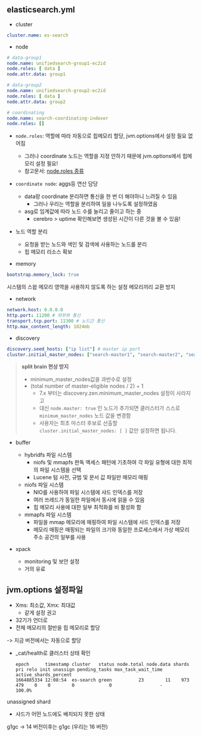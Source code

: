 ## elasticsearch.yml
- cluster
```yml
cluster.name: es-search
```
- node
```yml
# data-group1
node.name: unifiedsearch-group1-ec2id
node.roles: [ data ]
node.attr.data: group1
```
```yml
# data-group2
node.name: unifiedsearch-group2-ec2id
node.roles: [ data ]
node.attr.data: group2
```
```yml
# coordinating
node.name: search-coordinating-indexer
node.roles: []
```

- `node.roles`: 역할에 따라 자동으로 힙메모리 할당, jvm.options에서 설정 필요 없어짐
  - 그러나 coordinate 노드는 역할을 지정 안하기 때문에 jvm.options에서 힙메모리 설정 필요!
  - 참고문서: [node.roles 종류](https://www.elastic.co/guide/en/elasticsearch/reference/current/modules-node.html)
- `coordinate node`: aggs등 연산 담당
  - data랑 coordinate 분리하면 통신을 한 번 더 해야하니 느려질 수 있음
    - 그러나 우리는 역할을 분리하여 일을 나누도록 설정하였음 
  - asg로 임계값에 따라 노드 수를 늘리고 줄이고 하는 중
    - cerebro > uptime 확인해보면 생성된 시간이 다른 것을 볼 수 있음! 
- 노드 역할 분리
  - 요청을 받는 노드와 색인 및 검색에 사용하는 노드를 분리
  - 힙 메모리 리소스 확보

- memory
```yml
bootstrap.memory_lock: true 
```
시스템의 스왑 메모리 영역을 사용하지 않도록 하는 설정
메모리끼리 교환 방지

- network
```yml
network.host: 0.0.0.0
http.port: 11200 # 외부와 통신
transport.tcp.port: 11300 # 노드간 통신
http.max_content_length: 1024mb
```

- discovery
```yml
discovery.seed_hosts: ["ip list"] # master ip port
cluster.initial_master_nodes: ["search-master1", "search-master2", "search-master3"] # master node name
```

> **split brain 현상 방지**
> - minimum_master_nodes값을 과반수로 설정
> - (total number of master-eligible nodes / 2) + 1
>   - 7.x 부터는 discovery.zen.minimum_master_nodes 설정이 사라지고 
>   - 대신 `node.master: true` 인 노드가 추가되면 클러스터가 스스로 `minimum_master_nodes` 노드 값을 변경함
>   - 사용자는 최초 마스터 후보로 선출할 `cluster.initial_master_nodes: [ ]` 값만 설정하면 됩니다.

- buffer
  - hybridfs 파일 시스템
    - niofs 및 mmapfs 판독 엑세스 패턴에 기초하여 각 파일 유형에 대한 최적의 파일 시스템을 선택 
    - Lucene 텀 사전, 규범 및 문서 값 파일만 매모리 매핑
  - niofs 파일 시스템
    - NIO를 사용하여 파일 시스템에 샤드 인덱스를 저장 
    - 여러 쓰레드가 동일한 파일에서 동시에 읽을 수 있음
    - 힙 메모리 사용에 대한 일부 최적화를 비 활성화 함
  - mmapfs 파일 시스템
    - 파일을 mmap 메모리에 매핑하여 파일 시스템에 샤드 인덱스를 저장 
    - 메모리 매핑은 매핑되는 파일의 크기와 동일한 프로세스에서 가상 메모리 주소 공간의 일부를 사용

- xpack
  - monitoring 및 보안 설정
  - 거의 유료

  
## jvm.options 설정파일
- Xms: 최소값, Xmx: 최대값
  - 같게 설정 권고
- 32기가 언더로
- 전체 메모리의 절반을 힙 메모리로 할당

-> 지금 버전에서는 자동으로 할당

- _cat/health로 클러스터 상태 확인
  ```text
  epoch      timestamp cluster   status node.total node.data shards pri relo init unassign pending_tasks max_task_wait_time active_shards_percent
  1664885334 12:08:54  es-search green          23        11    973 479    0    0        0             0                  -                100.0%
  ```

unassigned shard
- 샤드가 어떤 노드에도 배치되지 못한 상태

g1gc
-> 14 버전이후는 g1gc (우리는 16 버전)